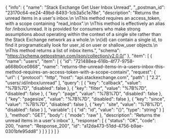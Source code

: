 {
  "info": {
    "name": "Stack Exchange Get User Inbox Unread",
    "_postman_id": "23170c64-ee24-49bd-8493-1cb3a5c1e78e",
    "description": "Returns the unread items in a user's inbox.\n \nThis method requires an access_token, with a scope containing \"read_inbox\".\n \nThis method is effectively an alias for /inbox/unread. It is provided for consumers who make strong assumptions about operating within the context of a single site rather than the Stack Exchange network as a whole.\n \n{id} can contain a single id, to find it programatically look for user_id on user or shallow_user objects.\n \nThis method returns a list of inbox items.",
    "schema": "https://schema.getpostman.com/json/collection/v2.0.0/"
  },
  "item": [
    {
      "name": "users",
      "item": [
        {
          "id": "721488ea-616b-4f77-9758-a668b0ce0868",
          "name": "returns-the-unread-items-in-a-users-inbox-this-method-requires-an-access-token-with-a-scope-containi",
          "request": {
            "url": {
              "protocol": "http",
              "host": "api.stackexchange.com",
              "path": [
                "2.2",
                "users/:id/inbox/unread"
              ],
              "query": [
                {
                  "key": "callback",
                  "value": "%7B%7D",
                  "disabled": false
                },
                {
                  "key": "filter",
                  "value": "%7B%7D",
                  "disabled": false
                },
                {
                  "key": "page",
                  "value": "%7B%7D",
                  "disabled": false
                },
                {
                  "key": "pagesize",
                  "value": "%7B%7D",
                  "disabled": false
                },
                {
                  "key": "since",
                  "value": "%7B%7D",
                  "disabled": false
                },
                {
                  "key": "site",
                  "value": "%7B%7D",
                  "disabled": false
                }
              ],
              "variable": [
                {
                  "id": "id",
                  "value": "{}",
                  "type": "string"
                }
              ]
            },
            "method": "GET",
            "body": {
              "mode": "raw"
            },
            "description": "Returns the unread items in a user's inbox"
          },
          "response": [
            {
              "status": "OK",
              "code": 200,
              "name": "Response_200",
              "id": "a12da473-51dd-4756-b9ae-0301bfe95dd8"
            }
          ]
        }
      ]
    }
  ]
}